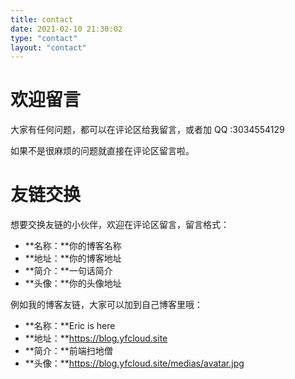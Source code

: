```yaml
---
title: contact
date: 2021-02-10 21:30:02
type: "contact"
layout: "contact"
---
```


# 欢迎留言

大家有任何问题，都可以在评论区给我留言，或者加 QQ :3034554129

如果不是很麻烦的问题就直接在评论区留言啦。

# 友链交换

想要交换友链的小伙伴，欢迎在评论区留言，留言格式：

- **名称：**你的博客名称
- **地址：**你的博客地址
- **简介：**一句话简介
- **头像：**你的头像地址

例如我的博客友链，大家可以加到自己博客里哦：

- **名称：**Eric is here
- **地址：**https://blog.yfcloud.site
- **简介：**前端扫地僧
- **头像：**https://blog.yfcloud.site/medias/avatar.jpg
